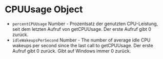 # CPUUsage Object

* `percentCPUUsage` Number - Prozentsatz der genutzten CPU-Leistung, seit dem letzten Aufruf von getCPUUsage. Der erste Aufruf gibt 0 zurück.
* `idleWakeupsPerSecond` Number - The number of average idle CPU wakeups per second since the last call to getCPUUsage. Der erste Aufruf gibt 0 zurück. Gibt auf Windows immer 0 zurück.
